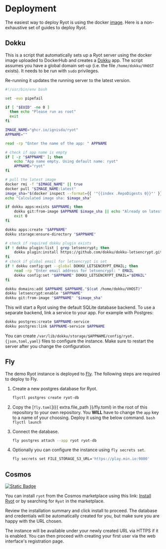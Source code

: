 # Deployment

The easiest way to deploy Ryot is using the docker
[image](https://github.com/IgnisDa/ryot/pkgs/container/ryot). Here is a
non-exhaustive set of guides to deploy Ryot.

## Dokku

This is a script that automatically sets up a Ryot server using the docker image
uploaded to DockerHub and creates a [Dokku](https://dokku.com/) app. The script
assumes you have a global domain set-up (i.e. the file `/home/dokku/VHOST`
exists). It needs to be run with `sudo` privileges.

Re-running it updates the running server to the latest version.

```bash
#!/usr/bin/env bash

set -euo pipefail

if [ "$EUID" -ne 0 ]
  then echo "Please run as root"
  exit
fi

IMAGE_NAME="ghcr.io/ignisda/ryot"
APPNAME=""

read -rp "Enter the name of the app: " APPNAME

# check if app name is empty
if [ -z "$APPNAME" ]; then
    echo "App name empty. Using default name: ryot"
    APPNAME="ryot"
fi

# pull the latest image
docker rmi -f "$IMAGE_NAME" || true
docker pull "$IMAGE_NAME:latest"
image_sha="$(docker inspect --format={{ '"{{index .RepoDigests 0}}"' }} $IMAGE_NAME)"
echo "Calculated image sha: $image_sha"

if dokku apps:exists $APPNAME; then
    dokku git:from-image $APPNAME $image_sha || echo "Already on latest"
    exit 0
fi

dokku apps:create "$APPNAME"
dokku storage:ensure-directory "$APPNAME"

# check if required dokku plugin exists
if ! dokku plugin:list | grep letsencrypt; then
    dokku plugin:install https://github.com/dokku/dokku-letsencrypt.git
fi
# check if global email for letsencrypt is set
if ! dokku config:get --global DOKKU_LETSENCRYPT_EMAIL; then
    read -rp "Enter email address for letsencrypt: " EMAIL
    dokku config:set "$APPNAME" DOKKU_LETSENCRYPT_EMAIL="$EMAIL"
fi

dokku domains:add $APPNAME $APPNAME."$(cat /home/dokku/VHOST)"
dokku letsencrypt:enable "$APPNAME"
dokku git:from-image "$APPNAME" "$image_sha"
```

This will start a Ryot using the default SQLite database backend. To use a
separate backend, link a service to your app. For example with Postgres:

```bash
dokku postgres:create $APPNAME-service
dokku postgres:link $APPNAME-service $APPNAME
```

You can create `/var/lib/dokku/storage/$APPNAME/config/ryot.{json,toml,yaml}`
files to configure the instance. Make sure to restart the server after you change
the configuration.

## Fly

The demo Ryot instance is deployed to [Fly](https://fly.io). The following steps
are required to deploy to Fly.

1. Create a new postgres database for Ryot.

   ```bash
   flyctl postgres create ryot-db
   ```

2. Copy the [`fly.toml`]({{ extra.file_path }}/fly.toml) in the root of this
   repository to your own repository. You **WILL** have to change the `app` key to
   a name of your choosing. Deploy it using the below command.
   `bash
 flyctl launch
 `

3. Connect the database.

   ```bash
   fly postgres attach --app ryot ryot-db
   ```

4. Optionally you can configure the instance using `fly secrets set`.
   ```bash
   fly secrets set FILE_STORAGE_S3_URL='https://play.min.io:9000'
   ```

## Cosmos

[![Static Badge](https://img.shields.io/badge/Cosmos-Install%20Server-violet)](https://cosmos-cloud.io/proxy#cosmos-ui/market-listing/cosmos-cloud/Ryot)

You can install `ryot` from the Cosmos marketplace using this link: [Install
Ryot](https://cosmos-cloud.io/proxy#cosmos-ui/market-listing/cosmos-cloud/Ryot)
or by searching for `Ryot` in the marketplace.

Review the installation summary and click install to proceed. The database and
credentials will be automatically created for you, but make sure you are happy
with the URL chosen.

The instance will be available under your newly created URL via HTTPS if it
is enabled. You can then proceed with creating your first user via the web
interface's registration page.
